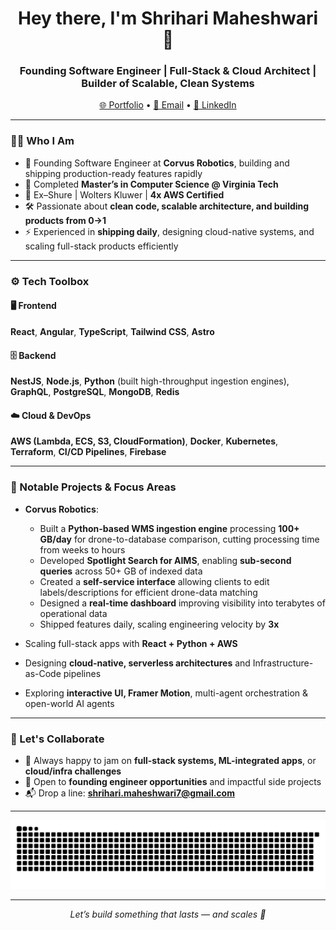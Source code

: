 <h1 align="center">Hey there, I'm Shrihari Maheshwari 👋</h1>
<h3 align="center">Founding Software Engineer | Full-Stack & Cloud Architect | Builder of Scalable, Clean Systems</h3>

<p align="center">
  <a href="https://shriharim.com" target="_blank">🌐 Portfolio</a> •
  <a href="mailto:shrihari.maheshwari7@gmail.com">📧 Email</a> •
  <a href="https://www.linkedin.com/in/shriharimaheshwari/">💼 LinkedIn</a>
</p>

---

### 👨‍💻 Who I Am

- 🚀 Founding Software Engineer at **Corvus Robotics**, building and shipping production-ready features rapidly
- 🧠 Completed **Master’s in Computer Science @ Virginia Tech**
- 🏢 Ex–Shure | Wolters Kluwer | **4x AWS Certified**
- 🛠️ Passionate about **clean code, scalable architecture, and building products from 0→1**
- ⚡ Experienced in **shipping daily**, designing cloud-native systems, and scaling full-stack products efficiently

---

### ⚙️ Tech Toolbox

#### 🖥️ Frontend
**React**, **Angular**, **TypeScript**, **Tailwind CSS**, **Astro**

#### 🗄️ Backend
**NestJS**, **Node.js**, **Python** (built high-throughput ingestion engines), **GraphQL**, **PostgreSQL**, **MongoDB**, **Redis**

#### ☁️ Cloud & DevOps
**AWS (Lambda, ECS, S3, CloudFormation)**, **Docker**, **Kubernetes**, **Terraform**, **CI/CD Pipelines**, **Firebase**

---

### 🔭 Notable Projects & Focus Areas

- **Corvus Robotics**: 
  - Built a **Python-based WMS ingestion engine** processing **100+ GB/day** for drone-to-database comparison, cutting processing time from weeks to hours
  - Developed **Spotlight Search for AIMS**, enabling **sub-second queries** across 50+ GB of indexed data
  - Created a **self-service interface** allowing clients to edit labels/descriptions for efficient drone-data matching
  - Designed a **real-time dashboard** improving visibility into terabytes of operational data
  - Shipped features daily, scaling engineering velocity by **3x**

- Scaling full-stack apps with **React + Python + AWS**
- Designing **cloud-native, serverless architectures** and Infrastructure-as-Code pipelines
- Exploring **interactive UI, Framer Motion**, multi-agent orchestration & open-world AI agents

---

### 🤝 Let's Collaborate

- 💬 Always happy to jam on **full-stack systems, ML-integrated apps**, or **cloud/infra challenges**
- 👀 Open to **founding engineer opportunities** and impactful side projects
- 📬 Drop a line: **shrihari.maheshwari7@gmail.com**

---

<picture>
  <source media="(prefers-color-scheme: dark)" srcset="https://raw.githubusercontent.com/shriharimaheshwari/shriharimaheshwari/output/github-snake-dark.svg" />
  <source media="(prefers-color-scheme: light)" srcset="https://raw.githubusercontent.com/shriharimaheshwari/shriharimaheshwari/output/github-snake.svg" />
  <img alt="github-snake" src="https://raw.githubusercontent.com/shriharimaheshwari/shriharimaheshwari/output/github-snake.svg" />
</picture>

---

<p align="center">
  <i>Let’s build something that lasts — and scales 🚀</i>
</p>
